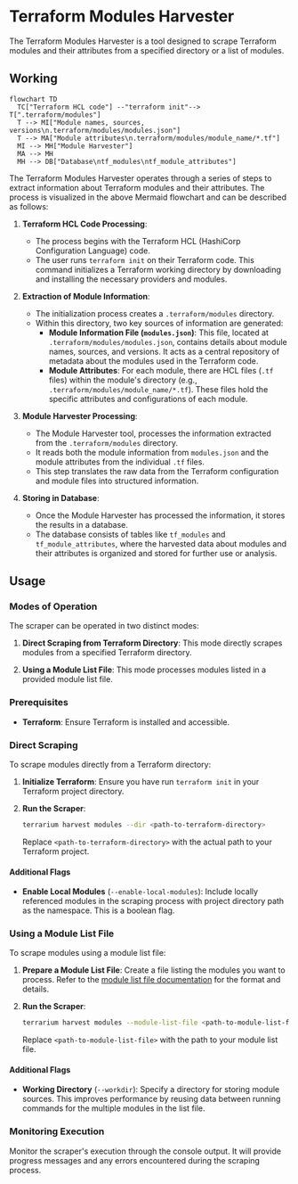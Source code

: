 # Terraform Modules Harvester

The Terraform Modules Harvester is a tool designed to scrape Terraform modules and their attributes from a specified directory or a list of modules.

## Working

```mermaid
flowchart TD
  TC["Terraform HCL code"] --"terraform init"--> T[".terraform/modules"]
  T --> MI["Module names, sources, versions\n.terraform/modules/modules.json"]
  T --> MA["Module attributes\n.terraform/modules/module_name/*.tf"]
  MI --> MH["Module Harvester"]
  MA --> MH
  MH --> DB["Database\ntf_modules\ntf_module_attributes"]
```

The Terraform Modules Harvester operates through a series of steps to extract information about Terraform modules and their attributes. The process is visualized in the above Mermaid flowchart and can be described as follows:

1. **Terraform HCL Code Processing**:
   - The process begins with the Terraform HCL (HashiCorp Configuration Language) code.
   - The user runs `terraform init` on their Terraform code. This command initializes a Terraform working directory by downloading and installing the necessary providers and modules.

2. **Extraction of Module Information**:
   - The initialization process creates a `.terraform/modules` directory.
   - Within this directory, two key sources of information are generated:
     - **Module Information File (`modules.json`)**: This file, located at `.terraform/modules/modules.json`, contains details about module names, sources, and versions. It acts as a central repository of metadata about the modules used in the Terraform code.
     - **Module Attributes**: For each module, there are HCL files (`.tf` files) within the module's directory (e.g., `.terraform/modules/module_name/*.tf`). These files hold the specific attributes and configurations of each module.

3. **Module Harvester Processing**:
   - The Module Harvester tool, processes the information extracted from the `.terraform/modules` directory.
   - It reads both the module information from `modules.json` and the module attributes from the individual `.tf` files.
   - This step translates the raw data from the Terraform configuration and module files into structured information.

4. **Storing in Database**:
   - Once the Module Harvester has processed the information, it stores the results in a database.
   - The database consists of tables like `tf_modules` and `tf_module_attributes`, where the harvested data about modules and their attributes is organized and stored for further use or analysis.

## Usage

### Modes of Operation

The scraper can be operated in two distinct modes:

1. **Direct Scraping from Terraform Directory**: This mode directly scrapes modules from a specified Terraform directory.

2. **Using a Module List File**: This mode processes modules listed in a provided module list file.

### Prerequisites

- **Terraform**: Ensure Terraform is installed and accessible.

### Direct Scraping

To scrape modules directly from a Terraform directory:

1. **Initialize Terraform**: Ensure you have run `terraform init` in your Terraform project directory.

2. **Run the Scraper**:

    ```sh
    terrarium harvest modules --dir <path-to-terraform-directory>
    ```

    Replace `<path-to-terraform-directory>` with the actual path to your Terraform project.

#### Additional Flags

- **Enable Local Modules** (`--enable-local-modules`): Include locally referenced modules in the scraping process with project directory path as the namespace. This is a boolean flag.

### Using a Module List File

To scrape modules using a module list file:

1. **Prepare a Module List File**: Create a file listing the modules you want to process. Refer to the [module list file documentation](https://github.com/cldcvr/terrarium/blob/main/src/pkg/metadata/modulelist/readme.md) for the format and details.

2. **Run the Scraper**:

    ```sh
    terrarium harvest modules --module-list-file <path-to-module-list-file>
    ```

    Replace `<path-to-module-list-file>` with the path to your module list file.

#### Additional Flags

- **Working Directory** (`--workdir`): Specify a directory for storing module sources. This improves performance by reusing data between running commands for the multiple modules in the list file.

### Monitoring Execution

Monitor the scraper's execution through the console output. It will provide progress messages and any errors encountered during the scraping process.
